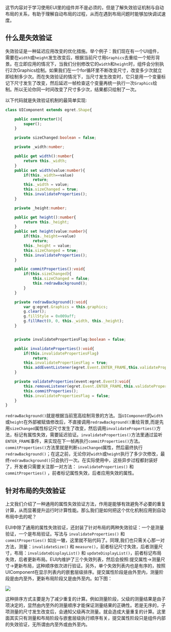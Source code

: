 这节内容对于学习使用EUI里的组件并不是必须的，但是了解失效验证机制与自动布局的关系，有助于理解自动布局的过程，从而在遇到布局问题时能够加快调试速度。

## 什么是失效验证

失效验证是一种延迟应用改变的优化措施。举个例子：我们现在有一个UI组件，需要在`width`或`height`发生改变后，根据当前尺寸用`Graphics`去重绘一个矩形背景。在立即应用的情况下，当我们分别修改它的`width`和`height`时，组件会分别执行2次Graphics绘制。如果我们在一个for循环里不断改变尺寸，改变多少次就立即绘制多少次。而在失效验证的情况下，当尺寸发生改变时，它只是用一个变量标记下尺寸发生了改变，然后延迟一帧检查这个变量再统一执行一次`Graphics`绘制。所以无论你同一时间改变了尺寸多少次，结果都只绘制了一次。

以下代码就是失效验证机制的最简单实现:

~~~ typescript
class UIComponent extends egret.Shape{

    public constructor(){
        super();
    }

    private sizeChanged:boolean = false;

    private _width:number;

    public get width():number{
        return this._width;
    }
    public set width(value:number){
        if(this._width==value)
            return;
        this._width = value;
        this.sizeChanged = true;
        this.invalidateProperties();
    }

    private _height:number;

    public get height():number{
        return this._height;
    }
    public set height(value:number){
        if(this._height==value)
            return;
        this._height = value;
        this.sizeChanged = true;
        this.invalidateProperties();
    }

    public commitProperties():void{
        if(this.sizeChanged){
            this.sizeChanged = false;
            this.redrawBackground();
        }
    }

    private redrawBackground():void{
        var g:egret.Graphics = this.graphics;
        g.clear();
        g.fillStyle = 0x009aff;
        g.fillRect(0, 0, this._width, this._height);
    }


    private invalidatePropertiesFlag:boolean = false;

    public invalidateProperties():void{
        if(this.invalidatePropertiesFlag)
            return;
        this.invalidatePropertiesFlag = true;
        this.addEventListener(egret.Event.ENTER_FRAME,this.validateProperties,this);
    }

    private validateProperties(event:egret.Event):void{
        this.removeListener(egret.Event.ENTER_FRAME,this.validateProperties,this);
        this.commitProperties();
        this.invalidatePropertiesFlag = false;
    }
}
~~~ 

`redrawBackground()`就是根据当前宽高绘制背景的方法。当`UIComponent`的`width`或`height`在外部被赋值修改后，不直接调用`redrawBackground()`重绘背景,而是先用`sizeChanged`属性标记尺寸发生了改变，然后调用`invalidateProperties()`方法，标记有属性失效，需要延迟验证。`invalidateProperties()`方法里通过监听`ENTER_FRAME`事件，来实现在下一帧再执行`commitProperties()`方法。`commitProperties()`方法里就是判断`sizeChanged`属性，然后最终执行`redrawBackground()`；在这之前，无论你对`width`或`height`执行了多少次修改，最终`redrawBackground()`只会执行一次。在实际使用中，这些异步过程都封装好了，开发者只需要关注那一对方法： `invalidateProperties()` 和 `commitProperties()` ，前者标记属性失效，后者应用失效的属性。

## 针对布局的失效验证

上文我们介绍了一种通用的属性失效验证方法，作用是能够有效避免不必要的重复计算，从而显著提升运行时计算性能。那么我们是如何把这个优化机制应用到自动布局中去的呢？

EUI中除了通用的属性失效验证，还封装了针对布局的两种失效验证：一个是测量验证，一个是布局验证。写法与 `invalidateProperties()` 和 `commitProperties()` 如出一辙，这里就不贴代码了。同理,我们也只需关心那一对方法，测量：`invalidateSize()` 和 `measure()`，前者标记尺寸失效，后者测量尺寸，布局：`invalidateDisplayList()` 和 `updateDisplayList()`，前者标记布局失效，后者更新布局。EUI内维护了三个失效列表，然后会按照:提交属性-&gt;测量尺寸-&gt;更新布局，这种顺序依次进行验证。另外，单个失效列表内也是有序的，按照UIComponent在显示列表内的嵌套层级排序。提交属性阶段是由外至内，测量阶段是由内至外，更新布局阶段又是由外至内。如下图：


![](55cdd5b0ed17f.jpg)


这种排序方式主要是为了减少重复的计算。例如测量阶段，父级的测量结果是由子项决定的，显然由内至外的测量顺序才能保证测量结果的正确性。若是无序的，子项测量的尺寸发生改变后，会通知父级再次测量。就会造成大量重复的计算。这里面其实只有测量和布局阶段与嵌套层级执行顺序有关，提交属性阶段只是组件内部的失效验证，无所谓由内至外或由外至内。
